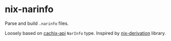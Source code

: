 nix-narinfo
===========

Parse and build `.narinfo` files.

Loosely based on [cachix-api](https://github.com/cachix/cachix/tree/master/cachix-api) `NarInfo` type.
Inspired by [nix-derivation](https://github.com/Gabriel439/Haskell-Nix-Derivation-Library/) library.

